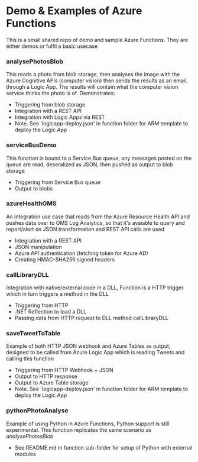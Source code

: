 # Demo & Examples of Azure Functions

This is a small shared repo of demo and sample Azure Functions. They are either demos or fulfil a basic usecase

### analysePhotosBlob
This reads a photo from blob storage, then analyses the image with the Azure Cognitive APIs (computer vision) then sends the results as an email, through a Logic App. The results will contain what the computer vision service thinks the photo is of. Demonstrates:
* Triggering from blob storage
* Integration with a REST API
* Integration with Logic Apps via REST
* Note. See 'logicapp-deploy.json' in function folder for ARM template to deploy the Logic App

### serviceBusDemo
This function is bound to a Service Bus queue, any messages posted on the queue are read, deseralized as JSON, then pushed as output to blob storage
* Triggering from Service Bus queue
* Output to blobs

### azureHealthOMS
An integration use case that reads from the Azure Resource Health API and pushes data over to OMS Log Analytics, so that it's avaiable to query and report/alert on
JSON transformation and REST API calls are used
* Integration with a REST API
* JSON manipulation
* Azure API authentication (fetching token for Azure AD)
* Creating HMAC-SHA256 signed headers

### callLibraryDLL
Integration with native/external code in a DLL, Function is a HTTP trigger which in turn triggers a method in the DLL
* Triggering from HTTP 
* .NET Reflection to load a DLL
* Passing data from HTTP request to DLL method callLibraryDLL

### saveTweetToTable 
Example of both HTTP JSON webhook and Azure Tables as output, designed to be called from Azure Logic App which is reading Tweets and calling this function
* Triggering from HTTP Webhook + JSON
* Output to HTTP response
* Output to Azure Table storage
* Note. See 'logicapp-deploy.json' in function folder for ARM template to deploy the Logic App

### pythonPhotoAnalyse 
Example of using Python in Azure Functions, Python support is still experimental. This function replicates the same scenario as *analysePhotosBlob*
* See README.md in function sub-folder for setup of Python with external modules

